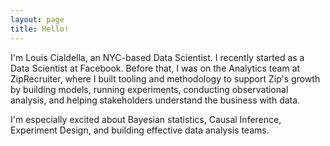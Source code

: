 ```yaml
---
layout: page
title: Hello!
---
```


I'm Louis Cialdella, an NYC-based Data Scientist. I recently started as a Data Scientist at Facebook. Before that, I was on the Analytics team at ZipRecruiter, where I built tooling and methodology to support Zip's growth by building models, running experiments, conducting observational analysis, and helping stakeholders understand the business with data.

I'm especially excited about Bayesian statistics, Causal Inference, Experiment Design, and building effective data analysis teams.
